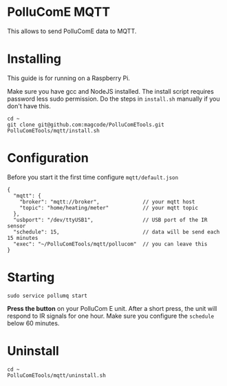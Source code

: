 # PolluComE MQTT
This allows to send PolluComE data to MQTT.

# Installing
This guide is for running on a Raspberry Pi.

Make sure you have gcc and NodeJS installed.
The install script requires password less sudo permission. Do the steps in `install.sh` manually if you don't have this.

```
cd ~
git clone git@github.com:magcode/PolluComETools.git
PolluComETools/mqtt/install.sh
```

# Configuration
Before you start it the first time configure `mqtt/default.json`

```
{
  "mqtt": {
    "broker": "mqtt://broker",              // your mqtt host
    "topic": "home/heating/meter"           // your mqtt topic
  },
  "usbport": "/dev/ttyUSB1",                // USB port of the IR sensor
  "schedule": 15,                           // data will be send each 15 minutes
  "exec": "~/PolluComETools/mqtt/pollucom"  // you can leave this
}
```

# Starting
```
sudo service pollumq start
```

**Press the button** on your PolluCom E unit. After a short press, the unit will respond to IR signals for one hour.
Make sure you configure the `schedule` below 60 minutes.

# Uninstall

```
cd ~
PolluComETools/mqtt/uninstall.sh
```